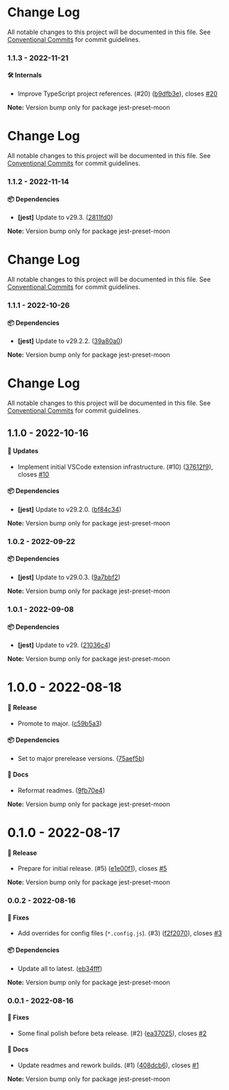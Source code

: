 # Change Log

All notable changes to this project will be documented in this file. See
[Conventional Commits](https://conventionalcommits.org) for commit guidelines.

### 1.1.3 - 2022-11-21

#### 🛠 Internals

- Improve TypeScript project references. (#20)
  ([b9dfb3e](https://github.com/moonrepo/dev/commit/b9dfb3e)), closes
  [#20](https://github.com/moonrepo/dev/issues/20)

**Note:** Version bump only for package jest-preset-moon

# Change Log

All notable changes to this project will be documented in this file. See
[Conventional Commits](https://conventionalcommits.org) for commit guidelines.

### 1.1.2 - 2022-11-14

#### 📦 Dependencies

- **[jest]** Update to v29.3. ([2811fd0](https://github.com/moonrepo/dev/commit/2811fd0))

**Note:** Version bump only for package jest-preset-moon

# Change Log

All notable changes to this project will be documented in this file. See
[Conventional Commits](https://conventionalcommits.org) for commit guidelines.

### 1.1.1 - 2022-10-26

#### 📦 Dependencies

- **[jest]** Update to v29.2.2. ([39a80a0](https://github.com/moonrepo/dev/commit/39a80a0))

**Note:** Version bump only for package jest-preset-moon

# Change Log

All notable changes to this project will be documented in this file. See
[Conventional Commits](https://conventionalcommits.org) for commit guidelines.

## 1.1.0 - 2022-10-16

#### 🚀 Updates

- Implement initial VSCode extension infrastructure. (#10)
  ([37612f9](https://github.com/moonrepo/dev/commit/37612f9)), closes
  [#10](https://github.com/moonrepo/dev/issues/10)

#### 📦 Dependencies

- **[jest]** Update to v29.2.0. ([bf84c34](https://github.com/moonrepo/dev/commit/bf84c34))

**Note:** Version bump only for package jest-preset-moon

### 1.0.2 - 2022-09-22

#### 📦 Dependencies

- **[jest]** Update to v29.0.3. ([9a7bbf2](https://github.com/moonrepo/dev/commit/9a7bbf2))

**Note:** Version bump only for package jest-preset-moon

### 1.0.1 - 2022-09-08

#### 📦 Dependencies

- **[jest]** Update to v29. ([21036c4](https://github.com/moonrepo/dev/commit/21036c4))

**Note:** Version bump only for package jest-preset-moon

# 1.0.0 - 2022-08-18

#### 🎉 Release

- Promote to major. ([c59b5a3](https://github.com/moonrepo/dev/commit/c59b5a3))

#### 📦 Dependencies

- Set to major prerelease versions. ([75aef5b](https://github.com/moonrepo/dev/commit/75aef5b))

#### 📘 Docs

- Reformat readmes. ([9fb70e4](https://github.com/moonrepo/dev/commit/9fb70e4))

**Note:** Version bump only for package jest-preset-moon

# 0.1.0 - 2022-08-17

#### 🎉 Release

- Prepare for initial release. (#5) ([e1e00f1](https://github.com/moonrepo/dev/commit/e1e00f1)),
  closes [#5](https://github.com/moonrepo/dev/issues/5)

**Note:** Version bump only for package jest-preset-moon

### 0.0.2 - 2022-08-16

#### 🐞 Fixes

- Add overrides for config files (`*.config.js`). (#3)
  ([f2f2070](https://github.com/moonrepo/dev/commit/f2f2070)), closes
  [#3](https://github.com/moonrepo/dev/issues/3)

#### 📦 Dependencies

- Update all to latest. ([eb34fff](https://github.com/moonrepo/dev/commit/eb34fff))

**Note:** Version bump only for package jest-preset-moon

### 0.0.1 - 2022-08-16

#### 🐞 Fixes

- Some final polish before beta release. (#2)
  ([ea37025](https://github.com/moonrepo/dev/commit/ea37025)), closes
  [#2](https://github.com/moonrepo/dev/issues/2)

#### 📘 Docs

- Update readmes and rework builds. (#1)
  ([408dcb6](https://github.com/moonrepo/dev/commit/408dcb6)), closes
  [#1](https://github.com/moonrepo/dev/issues/1)

**Note:** Version bump only for package jest-preset-moon
